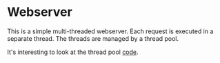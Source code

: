 # Webserver


This is a simple multi-threaded webserver. Each request is executed in a separate thread. The threads are managed by a thread pool.

It's interesting to look at the thread pool [code](https://github.com/pminkov/wip/blob/master/os/webserver/threadpool.c).

